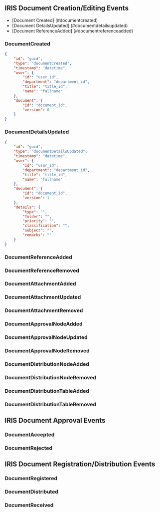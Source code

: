## IRIS Document Creation/Editing Events

- [Document Created] (#documentcreated)
- [Document DetailsUpdated] (#documentdetailsupdated)
- [Document ReferenceAdded] (#documentreferenceadded)

### DocumentCreated

```json
{
    "id": "guid",
    "type": "documentCreated",
    "timestamp": "datetime",
    "user": {
        "id": "user_id",
        "department": "department_id",
        "title": "title_id",
        "name": "fullname"
    },
    "document": {
        "id": "document_id",
        "version": 0
    }
}
```

### DocumentDetailsUpdated

```json
{
    "id": "guid",
    "type": "documentDetailsUpdated",
    "timestamp": "datetime",
    "user": {
        "id": "user_id",
        "department": "department_id",
        "title": "title_id",
        "name": "fullname"
    },
    "document": {
        "id": "document_id",
        "version": 1
    },
    "details": {
        "type": "",
        "folder": "",
        "priority": "",
        "classification": "",
        "subject": "",
        "remarks": ""
    }
}
```

### DocumentReferenceAdded

### DocumentReferenceRemoved

### DocumentAttachmentAdded

### DocumentAttachmentUpdated

### DocumentAttachmentRemoved

### DocumentApprovalNodeAdded

### DocumentApprovalNodeUpdated

### DocumentApprovalNodeRemoved

### DocumentDistributionNodeAdded

### DocumentDistributionNodeRemoved

### DocumentDistributionTableAdded

### DocumentDistributionTableRemoved


## IRIS Document Approval Events

### DocumentAccepted

### DocumentRejected


## IRIS Document Registration/Distribution Events


### DocumentRegistered

### DocumentDistributed

### DocumentReceived